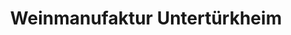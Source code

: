 ---
title: "Weinmanufaktur Untertürkheim"
url: /stuttgart/weinmanufaktur-untertuerkheim/
shop: Wein
---